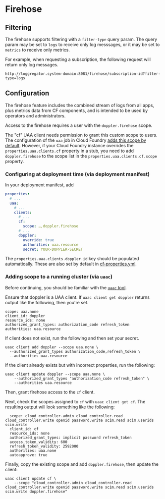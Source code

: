 # Firehose

## Filtering

The firehose supports filtering with a `filter-type` query param. The query
param may be set to `logs` to receive only log messsages, or it may be set to
`metrics` to receive only metrics.

For example, when requesting a subscription, the following request will return
only log messages.

```
http://loggregator.system-domain:8081/firehose/subscription-id?filter-type=logs
```

## Configuration

The firehose feature includes the combined stream of logs from all apps, plus
metrics data from CF components, and is intended to be used by operators and
administrators.

Access to the firehose requires a user with the `doppler.firehose` scope.

The "cf" UAA client needs permission to grant this custom scope to users.  The
configuration of the `uaa` job in Cloud Foundry
[adds this scope by default](https://github.com/cloudfoundry/cf-release/blob/2a3d95417da3c59564daeecd754eb00862030cd6/jobs/uaa/templates/uaa.yml.erb#L111).
However, if your Cloud Foundry instance overrides the
`properties.uaa.clients.cf` property in a stub, you need to add
`doppler.firehose` to the scope list in the `properties.uaa.clients.cf.scope`
property.

### Configuring at deployment time (via deployment manifest)

In your deployment manifest, add

```yaml
properties:
  # ...
  uaa:
    # ...
    clients:
      # ...
      cf:
        scope: …,doppler.firehose
      # ...
      doppler:
        override: true
        authorities: uaa.resource
        secret: YOUR-DOPPLER-SECRET
```

The `properties.uaa.clients.doppler.id` key should be populated
automatically. These are also set by default in
[cf-properties.yml](https://github.com/cloudfoundry/cf-release/blob/master/templates/cf-properties.yml#L304-L307).

### Adding scope to a running cluster (via `uaac`)

Before continuing, you should be familiar with the [`uaac`
tool](http://docs.cloudfoundry.org/adminguide/uaa-user-management.html).

Ensure that doppler is a UAA client. If `uaac client get doppler` returns
output like the following, then you're set.

```
scope: uaa.none
client_id: doppler
resource_ids: none
authorized_grant_types: authorization_code refresh_token
authorities: uaa.resource
```

If client does not exist, run the following and then set your secret.

```
uaac client add doppler --scope uaa.none \
  --authorized_grant_types authorization_code,refresh_token \
  --authorities uaa.resource
```

If the client already exists but with incorrect properties, run the following:

```
uaac client update doppler --scope uaa.none \
    --authorized_grant_types "authorization_code refresh_token" \
    --authorities uaa.resource
```

Then, grant firehose access to the `cf` client.

Next, check the scopes assigned to `cf` with `uaac client get cf`. The
resulting output will look something like the following:

```
  scope: cloud_controller.admin cloud_controller.read cloud_controller.write openid password.write scim.read scim.userids scim.write
  client_id: cf
  resource_ids: none
  authorized_grant_types: implicit password refresh_token
  access_token_validity: 600
  refresh_token_validity: 2592000
  authorities: uaa.none
  autoapprove: true
```

Finally, copy the existing scope and add `doppler.firehose`, then update the
client:

```
uaac client update cf \
    --scope "cloud_controller.admin cloud_controller.read cloud_controller.write openid password.write scim.read scim.userids scim.write doppler.firehose"
```
